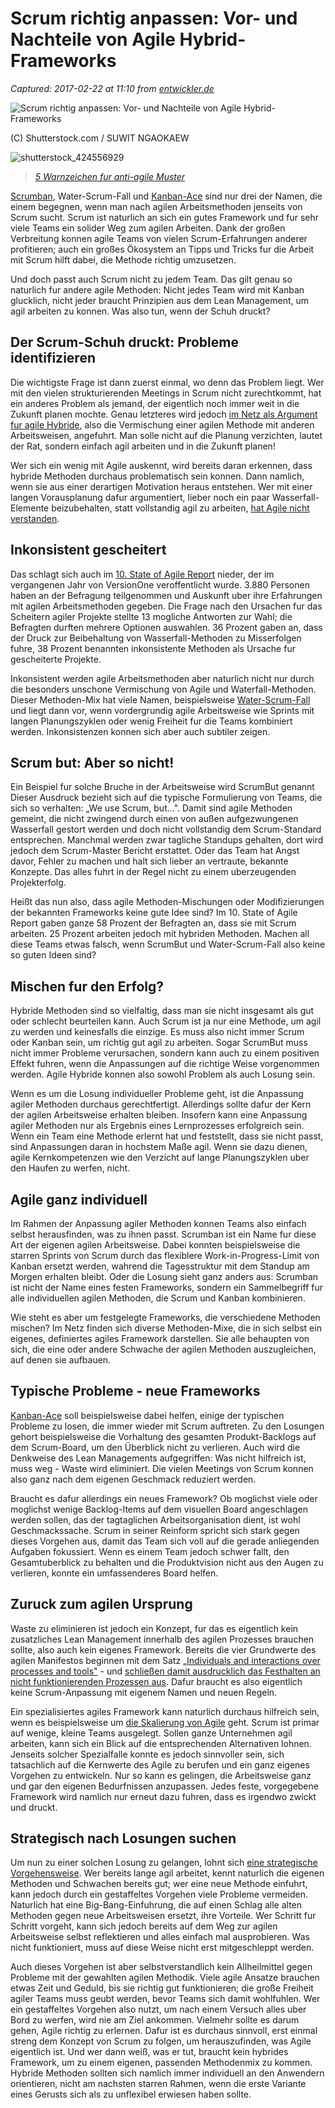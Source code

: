 # Scrum richtig anpassen: Vor- und Nachteile von Agile Hybrid-Frameworks

_Captured: 2017-02-22 at 11:10 from [entwickler.de](https://entwickler.de/online/agile/scrum-anpassen-hybrid-agile-579764517.html)_

![Scrum richtig anpassen: Vor- und Nachteile von Agile Hybrid-Frameworks](https://entwickler.de/wp-content/uploads/2017/01/shutterstock_436940098-900x450.jpg)

(C) Shutterstock.com / SUWIT NGAOKAEW

![shutterstock_424556929](https://entwickler.de/wp-content/uploads/2016/10/shutterstock_424556929-230x115.jpg)

> _[5 Warnzeichen fur anti-agile Muster](https://entwickler.de/online/agile/anti-agile-5-warnzeichen-301050.html)_

[Scrumban](http://kanbantool.com/de/scrumban-kanban-und-scrum), Water-Scrum-Fall und [Kanban-Ace](https://www.infoq.com/articles/kanbanace-improve-scrum) sind nur drei der Namen, die einem begegnen, wenn man nach agilen Arbeitsmethoden jenseits von Scrum sucht. Scrum ist naturlich an sich ein gutes Framework und fur sehr viele Teams ein solider Weg zum agilen Arbeiten. Dank der großen Verbreitung konnen agile Teams von vielen Scrum-Erfahrungen anderer profitieren; auch ein großes Ökosystem an Tipps und Tricks fur die Arbeit mit Scrum hilft dabei, die Methode richtig umzusetzen.

Und doch passt auch Scrum nicht zu jedem Team. Das gilt genau so naturlich fur andere agile Methoden: Nicht jedes Team wird mit Kanban glucklich, nicht jeder braucht Prinzipien aus dem Lean Management, um agil arbeiten zu konnen. Was also tun, wenn der Schuh druckt?

## Der Scrum-Schuh druckt: Probleme identifizieren

Die wichtigste Frage ist dann zuerst einmal, wo denn das Problem liegt. Wer mit den vielen strukturierenden Meetings in Scrum nicht zurechtkommt, hat ein anderes Problem als jemand, der eigentlich noch immer weit in die Zukunft planen mochte. Genau letzteres wird jedoch [im Netz als Argument fur agile Hybride](http://blogs.askcts.com/2015/06/01/top-5-reasons-the-agile-hybrid-method-works-2/), also die Vermischung einer agilen Methode mit anderen Arbeitsweisen, angefuhrt. Man solle nicht auf die Planung verzichten, lautet der Rat, sondern einfach agil arbeiten und in die Zukunft planen!

Wer sich ein wenig mit Agile auskennt, wird bereits daran erkennen, dass hybride Methoden durchaus problematisch sein konnen. Dann namlich, wenn sie aus einer derartigen Motivation heraus entstehen. Wer mit einer langen Vorausplanung dafur argumentiert, lieber noch ein paar Wasserfall-Elemente beizubehalten, statt vollstandig agil zu arbeiten, [hat Agile nicht verstanden](https://techbeacon.com/agile-camouflage-stop-hiding-grow-your-agile-abilities).

## Inkonsistent gescheitert

Das schlagt sich auch im [10\. State of Agile Report](http://stateofagile.versionone.com/) nieder, der im vergangenen Jahr von VersionOne veroffentlicht wurde. 3.880 Personen haben an der Befragung teilgenommen und Auskunft uber ihre Erfahrungen mit agilen Arbeitsmethoden gegeben. Die Frage nach den Ursachen fur das Scheitern agiler Projekte stellte 13 mogliche Antworten zur Wahl; die Befragten durften mehrere Optionen auswahlen. 36 Prozent gaben an, dass der Druck zur Beibehaltung von Wasserfall-Methoden zu Misserfolgen fuhre, 38 Prozent benannten inkonsistente Methoden als Ursache fur gescheiterte Projekte.

Inkonsistent werden agile Arbeitsmethoden aber naturlich nicht nur durch die besonders unschone Vermischung von Agile und Waterfall-Methoden. Dieser Methoden-Mix hat viele Namen, beispielsweise [Water-Scrum-Fall](https://www.infoq.com/articles/does-hybrid-agile-exist) und liegt dann vor, wenn vordergrundig agile Arbeitsweise wie Sprints mit langen Planungszyklen oder wenig Freiheit fur die Teams kombiniert werden. Inkonsistenzen konnen sich aber auch subtiler zeigen.

## Scrum but: Aber so nicht!

Ein Beispiel fur solche Bruche in der Arbeitsweise wird ScrumBut genannt Dieser Ausdruck bezieht sich auf die typische Formulierung von Teams, die sich so verhalten: „We use Scrum, but…". Damit sind agile Methoden gemeint, die nicht zwingend durch einen von außen aufgezwungenen Wasserfall gestort werden und doch nicht vollstandig dem Scrum-Standard entsprechen. Manchmal werden zwar tagliche Standups gehalten, dort wird jedoch dem Scrum-Master Bericht erstattet. Oder das Team hat Angst davor, Fehler zu machen und halt sich lieber an vertraute, bekannte Konzepte. Das alles fuhrt in der Regel nicht zu einem uberzeugenden Projekterfolg.

Heißt das nun also, dass agile Methoden-Mischungen oder Modifizierungen der bekannten Frameworks keine gute Idee sind? Im 10. State of Agile Report gaben ganze 58 Prozent der Befragten an, dass sie mit Scrum arbeiten. 25 Prozent arbeiten jedoch mit hybriden Methoden. Machen all diese Teams etwas falsch, wenn ScrumBut und Water-Scrum-Fall also keine so guten Ideen sind?

## Mischen fur den Erfolg?

Hybride Methoden sind so vielfaltig, dass man sie nicht insgesamt als gut oder schlecht beurteilen kann. Auch Scrum ist ja nur eine Methode, um agil zu werden und keinesfalls die einzige. Es muss also nicht immer Scrum oder Kanban sein, um richtig gut agil zu arbeiten. Sogar ScrumBut muss nicht immer Probleme verursachen, sondern kann auch zu einem positiven Effekt fuhren, wenn die Anpassungen auf die richtige Weise vorgenommen werden. Agile Hybride konnen also sowohl Problem als auch Losung sein.

Wenn es um die Losung individueller Probleme geht, ist die Anpassung agiler Methoden durchaus gerechtfertigt. Allerdings sollte dafur der Kern der agilen Arbeitsweise erhalten bleiben. Insofern kann eine Anpassung agiler Methoden nur als Ergebnis eines Lernprozesses erfolgreich sein. Wenn ein Team eine Methode erlernt hat und feststellt, dass sie nicht passt, sind Anpassungen daran in hochstem Maße agil. Wenn sie dazu dienen, agile Kernkompetenzen wie den Verzicht auf lange Planungszyklen uber den Haufen zu werfen, nicht.

## Agile ganz individuell

Im Rahmen der Anpassung agiler Methoden konnen Teams also einfach selbst herausfinden, was zu ihnen passt. Scrumban ist ein Name fur diese Art der eigenen agilen Arbeitsweise. Dabei konnten beispielsweise die starren Sprints von Scrum durch das flexiblere Work-in-Progress-Limit von Kanban ersetzt werden, wahrend die Tagesstruktur mit dem Standup am Morgen erhalten bleibt. Oder die Losung sieht ganz anders aus: Scrumban ist nicht der Name eines festen Frameworks, sondern ein Sammelbegriff fur alle individuellen agilen Methoden, die Scrum und Kanban kombinieren.

Wie steht es aber um festgelegte Frameworks, die verschiedene Methoden mischen? Im Netz finden sich diverse Methoden-Mixe, die in sich selbst ein eigenes, definiertes agiles Framework darstellen. Sie alle behaupten von sich, die eine oder andere Schwache der agilen Methoden auszugleichen, auf denen sie aufbauen.

## Typische Probleme - neue Frameworks

[Kanban-Ace](http://agilelion.com/why-learn-kanban-ace) soll beispielsweise dabei helfen, einige der typischen Probleme zu losen, die immer wieder mit Scrum auftreten. Zu den Losungen gehort beispielsweise die Vorhaltung des gesamten Produkt-Backlogs auf dem Scrum-Board, um den Überblick nicht zu verlieren. Auch wird die Denkweise des Lean Managements aufgegriffen: Was nicht hilfreich ist, muss weg - Waste wird eliminiert. Die vielen Meetings von Scrum konnen also ganz nach dem eigenen Geschmack reduziert werden.

Braucht es dafur allerdings ein neues Framework? Ob moglichst viele oder moglichst wenige Backlog-Items auf dem visuellen Board angeschlagen werden sollen, das der tagtaglichen Arbeitsorganisation dient, ist wohl Geschmackssache. Scrum in seiner Reinform spricht sich stark gegen dieses Vorgehen aus, damit das Team sich voll auf die gerade anliegenden Aufgaben fokussiert. Wenn es einem Team jedoch schwer fallt, den Gesamtuberblick zu behalten und die Produktvision nicht aus den Augen zu verlieren, konnte ein umfassenderes Board helfen.

## Zuruck zum agilen Ursprung

Waste zu eliminieren ist jedoch ein Konzept, fur das es eigentlich kein zusatzliches Lean Management innerhalb des agilen Prozesses brauchen sollte, also auch kein eigenes Framework. Bereits die vier Grundwerte des agilen Manifestos beginnen mit dem Satz „[Individuals and interactions over processes and tools"](http://agilemanifesto.org/) - und [schließen damit ausdrucklich das Festhalten an nicht funktionierenden Prozessen aus](https://techbeacon.com/3-steps-customizing-your-agile-processes). Dafur braucht es also eigentlich keine Scrum-Anpassung mit eigenem Namen und neuen Regeln.

Ein spezialisiertes agiles Framework kann naturlich durchaus hilfreich sein, wenn es beispielsweise um [die Skalierung von Agile](https://entwickler.de/online/agile/agile-skalieren-agile-wandel-howto-191695.html) geht. Scrum ist primar auf wenige, kleine Teams ausgelegt. Sollen ganze Unternehmen agil arbeiten, kann sich ein Blick auf die entsprechenden Alternativen lohnen. Jenseits solcher Spezialfalle konnte es jedoch sinnvoller sein, sich tatsachlich auf die Kernwerte des Agile zu berufen und ein ganz eigenes Vorgehen zu entwickeln. Nur so kann es gelingen, die Arbeitsweise ganz und gar den eigenen Bedurfnissen anzupassen. Jedes feste, vorgegebene Framework wird namlich nur erneut dazu fuhren, dass es irgendwo zwickt und druckt.

## Strategisch nach Losungen suchen

Um nun zu einer solchen Losung zu gelangen, lohnt sich [eine strategische Vorgehensweise](https://simpleprogrammer.com/2017/01/11/three-insights-make-agile-work/). Wer bereits lange agil arbeitet, kennt naturlich die eigenen Methoden und Schwachen bereits gut; wer eine neue Methode einfuhrt, kann jedoch durch ein gestaffeltes Vorgehen viele Probleme vermeiden. Naturlich hat eine Big-Bang-Einfuhrung, die auf einen Schlag alle alten Methoden gegen neue Arbeitsweisen ersetzt, ihre Vorteile. Wer Schritt fur Schritt vorgeht, kann sich jedoch bereits auf dem Weg zur agilen Arbeitsweise selbst reflektieren und alles einfach mal ausprobieren. Was nicht funktioniert, muss auf diese Weise nicht erst mitgeschleppt werden.

Auch dieses Vorgehen ist aber selbstverstandlich kein Allheilmittel gegen Probleme mit der gewahlten agilen Methodik. Viele agile Ansatze brauchen etwas Zeit und Geduld, bis sie richtig gut funktionieren; die große Freiheit agiler Teams muss geubt werden, bevor Teams sich damit wohlfuhlen. Wer ein gestaffeltes Vorgehen also nutzt, um nach einem Versuch alles uber Bord zu werfen, wird nie am Ziel ankommen. Vielmehr sollte es darum gehen, Agile richtig zu erlernen. Dafur ist es durchaus sinnvoll, erst einmal streng dem Konzept von Scrum zu folgen, um herauszufinden, was Agile eigentlich ist. Und wer dann weiß, was er tut, braucht kein hybrides Framework, um zu einem eigenen, passenden Methodenmix zu kommen. Hybride Methoden sollten sich namlich immer individuell an den Anwendern orientieren, nicht am nachsten starren Rahmen, wenn die erste Variante eines Gerusts sich als zu unflexibel erwiesen haben sollte.
